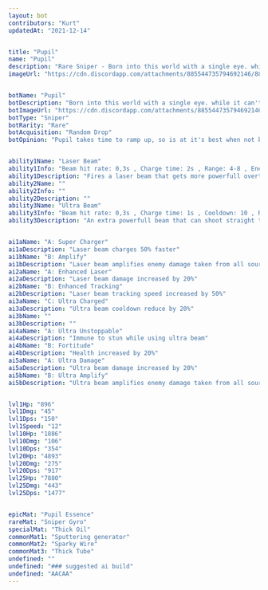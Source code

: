 ```yaml
---
layout: bot
contributors: "Kurt"
updatedAt: "2021-12-14"


title: "Pupil"
name: "Pupil"
description: "Rare Sniper - Born into this world with a single eye. while it can't perceive depth, pupil can fire powerful laser beams which overall is not a bad trade "
imageUrl: "https://cdn.discordapp.com/attachments/885544735794692146/885547091991080970/pupil.png"


botName: "Pupil"
botDescription: "Born into this world with a single eye. while it can't perceive depth, pupil can fire powerful laser beams which overall is not a bad trade "
botImageUrl: "https://cdn.discordapp.com/attachments/885544735794692146/885547091991080970/pupil.png"
botType: "Sniper"
botRarity: "Rare"
botAcquisition: "Random Drop"
botOpinion: "Pupil takes time to ramp up, so is at it's best when not bothered by melee opponents"


ability1Name: "Laser Beam"
ability1Info: "Beam hit rate: 0,3s , Charge time: 2s , Range: 4-8 , Energy Damage: 30-60"
ability1Description: "Fires a laser beam that gets more powerfull overtime, however the bots ability to turn whilst firing is limited"
ability2Name: ""
ability2Info: ""
ability2Description: ""
ability3Name: "Ultra Beam"
ability3Info: "Beam hit rate: 0,3s , Charge time: 1s , Cooldown: 10 , Range: 8 , Energy Damage: 40-80"
ability3Description: "An extra powerfull beam that can shoot straight through enemies"


ai1aName: "A: Super Charger"
ai1aDescription: "Laser beam charges 50% faster"
ai1bName: "B: Amplify"
ai1bDescription: "Laser beam amplifies enemy damage taken from all sources by 20% but own damage reduce by 20%"
ai2aName: "A: Enhanced Laser"
ai2aDescription: "Laser beam damage increased by 20%"
ai2bName: "B: Enhanced Tracking"
ai2bDescription: "Laser beam tracking speed increased by 50%"
ai3aName: "C: Ultra Charged"
ai3aDescription: "Ultra beam cooldown reduce by 20%"
ai3bName: ""
ai3bDescription: ""
ai4aName: "A: Ultra Unstoppable"
ai4aDescription: "Immune to stun while using ultra beam"
ai4bName: "B: Fortitude"
ai4bDescription: "Health increased by 20%"
ai5aName: "A: Ultra Damage"
ai5aDescription: "Ultra beam damage increased by 20%"
ai5bName: "B: Ultra Amplify"
ai5bDescription: "Ultra beam amplifies enemy damage taken from all sources by 50% but own damage reduced by 50%"


lvl1Hp: "896"
lvl1Dmg: "45"
lvl1Dps: "150"
lvl1Speed: "12"
lvl10Hp: "1886"
lvl10Dmg: "106"
lvl10Dps: "354"
lvl20Hp: "4893"
lvl20Dmg: "275"
lvl20Dps: "917"
lvl25Hp: "7880"
lvl25Dmg: "443"
lvl25Dps: "1477"


epicMat: "Pupil Essence"
rareMat: "Sniper Gyro"
specialMat: "Thick Oil"
commonMat1: "Sputtering generator"
commonMat2: "Sparky Wire"
commonMat3: "Thick Tube"
undefined: ""
undefined: "### suggested ai build"
undefined: "AACAA"
---
```


